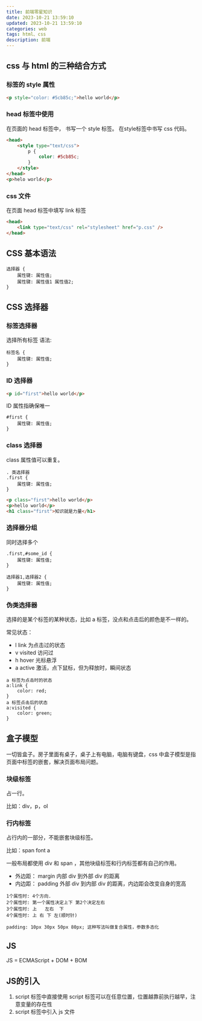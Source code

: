 ```yaml
---
title: 前端零星知识
date: 2023-10-21 13:59:10
updated: 2023-10-21 13:59:10
categories: web
tags: html、css
description: 前端
---
```


## css 与 html 的三种结合方式
### 标签的 style 属性
```html
<p style="color: #5cb85c;">hello world</p>
```
### head 标签中使用
在页面的 head 标签中， 书写一个 style 标签。 在style标签中书写 css 代码。
```html
<head>
    <style type="text/css">
        p {
            color: #5cb85c;
        }
    </style>
</head>
<p>helo world</p>
```
### css 文件
在页面 head 标签中填写 link 标签
```html 
<head>
    <link type="text/css" rel="stylesheet" href="p.css" />
</head>
```

## CSS 基本语法
```text
选择器 {
    属性键: 属性值;
    属性键: 属性值1 属性值2;
}
```

## CSS 选择器
### 标签选择器
选择所有标签
语法:
```text
标签名 {
    属性键: 属性值;   
}
```

### ID 选择器
```html
<p id="first">hello world</p>
```
ID 属性指确保唯一
```text
#first {
    属性键: 属性值;
}
```
### class 选择器
class 属性值可以重复。
```text
. 类选择器
.first {
    属性键: 属性值;
}
```
```html
<p class="first">hello world</p>
<p>hello world</p>
<h1 class="first">知识就是力量</h1>
```
### 选择器分组
同时选择多个
```text
.first,#some_id {
    属性键: 属性值;
}
```
```text
选择器1,选择器2 {
    属性键: 属性值;
}
```
### 伪类选择器
选择的是某个标签的某种状态，比如 a 标签，没点和点击后的颜色是不一样的。

常见状态：
- l link 为点击过的状态
- v visited 访问过
- h hover 光标悬浮
- a active 激活，点下鼠标，但为释放时，瞬间状态

```text
a 标签为点击时的状态
a:link {
    color: red;
}
a 标签点击后的状态
a:visited {
    color: green;
}
```
## 盒子模型
一切皆盒子。房子里面有桌子，桌子上有电脑，电脑有键盘，css 中盒子模型是指页面中标签的嵌套，解决页面布局问题。

### 块级标签
占一行。

比如：div，p，ol

### 行内标签
占行内的一部分，不能嵌套块级标签。

比如：span font a 

一般布局都使用 div 和 span ，其他块级标签和行内标签都有自己的作用。

- 外边距： margin 内部 div 到外部 div 的距离
- 内边距： padding 外部 div 到内部 div 的距离，内边距会改变自身的宽高


```text
1个属性时: 4个方向.
2个属性时: 第一个属性决定上下 第2个决定左右
3个属性时: 上   左右  下
4个属性时: 上 右 下 左(顺时针)

padding: 10px 30px 50px 80px; 这种写法叫做复合属性，参数多态化
```

## JS
JS = ECMAScript + DOM + BOM

## JS的引入
1. script 标签中直接使用
script 标签可以在任意位置，位置越靠前执行越早，注意变量的存在性
2. script 标签中引入 js 文件